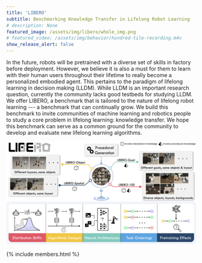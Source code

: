 ```yaml
--- 
title: 'LIBERO'
subtitle: Benchmarking Knowledge Transfer in Lifelong Robot Learning
# description: None
featured_image: /assets/img/libero/whole_img.png
# featured_video: /assets/img/behavior/hundred-tile-recording.m4v
show_release_alert: false
---
```



<!-- <div id="mainContent"> -->
<!-- </div> -->

<!-- <h5>LIBERO is a lifelong robot learning benchmark for studying knowledge transfer.</h5> -->

In the future, robots will be pretrained with a diverse set of skills in factory before deployment. However, we believe it is also a must for them to learn with their human users throughout their lifetime to really become a personalized embodied agent. This pertains to the paradigm of lifelong learning in decision making (LLDM). While LLDM is an important research question, currently the community lacks good testbeds for studying LLDM. We offer LIBERO, a benchmark that is tailored to the nature of lifelong robot learning --- a benchmark that can continually grow. We build this benchmark to invite communities of machine learning and robotics people to study a core problem in lifelong learning: knowledge transfer. We hope this benchmark can serve as a common ground for the community to develop and evaluate new lifelong learning algorithms. 


![LIBERO](assets/img/libero/fig1.png)

{% include members.html %}
